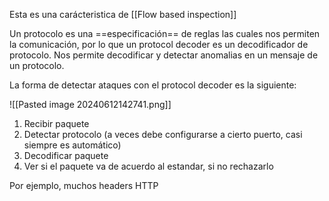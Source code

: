 Esta es una carácteristica de [[Flow based inspection]]

Un protocolo es una ==especificación== de reglas las cuales nos permiten la comunicación, por lo que un protocol decoder es un decodificador de protocolo. Nos permite decodificar y detectar anomalias en un mensaje de un protocolo.

La forma de detectar ataques con el protocol decoder es la siguiente:

![[Pasted image 20240612142741.png]]

1. Recibir paquete
2. Detectar protocolo (a veces debe configurarse a cierto puerto, casi siempre es automático) 
3. Decodificar paquete
4. Ver si el paquete va de acuerdo al estandar, si no rechazarlo

Por ejemplo, muchos headers HTTP



